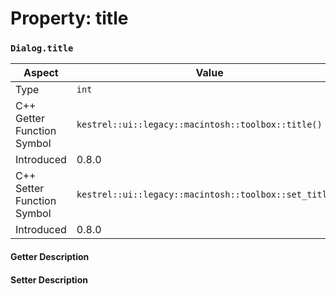 
# Property: title
### `Dialog.title`

| Aspect | Value |
| --- | --- |
| Type | `int` |
| C++ Getter Function Symbol | `kestrel::ui::legacy::macintosh::toolbox::title()` |
| Introduced | 0.8.0 |
| C++ Setter Function Symbol | `kestrel::ui::legacy::macintosh::toolbox::set_title()` |
| Introduced | 0.8.0 |

#### Getter Description

#### Setter Description

